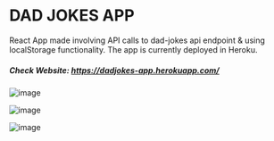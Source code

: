 # DAD JOKES APP

React App made involving API calls to dad-jokes api endpoint & using localStorage functionality. The app is currently deployed in Heroku.

##### Check Website: https://dadjokes-app.herokuapp.com/

![image](https://user-images.githubusercontent.com/57649083/155898657-36911c5e-c049-4128-84cd-f07a982ef244.png)

![image](https://user-images.githubusercontent.com/57649083/155898676-73e42c82-bf5f-43e3-9ac3-77e004ea65d6.png)

![image](https://user-images.githubusercontent.com/57649083/155898699-b1dca3e4-82a2-4b78-a727-4769cde6398f.png)

